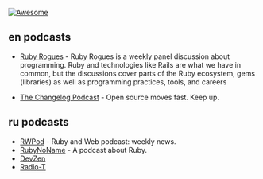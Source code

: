 [![Awesome](https://cdn.rawgit.com/sindresorhus/awesome/d7305f38d29fed78fa85652e3a63e154dd8e8829/media/badge.svg)](https://github.com/sindresorhus/awesome)

## en podcasts
- [Ruby Rogues](https://devchat.tv/ruby-rogues/) - Ruby Rogues is a weekly panel discussion about programming. Ruby and technologies like Rails are what we have in common, but the discussions cover parts of the Ruby ecosystem, gems (libraries) as well as programming practices, tools, and careers

- [The Changelog Podcast](https://changelog.com/podcast/) - Open source moves fast. Keep up.

## ru podcasts
- [RWPod](http://www.rwpod.com/) - Ruby and Web podcast: weekly news.
- [RubyNoName](http://rubynoname.ru/) - A podcast about Ruby.
- [DevZen](http://devzen.ru/)
- [Radio-T](radio-t.com)
